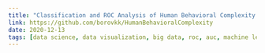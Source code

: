 ```yaml
---
title: "Classification and ROC Analysis of Human Behavioral Complexity Study- Python"
link: https://github.com/borovkk/HumanBehavioralComplexity
date: 2020-12-13
tags: [data science, data visualization, big data, roc, auc, machine learning, python]
---
```

